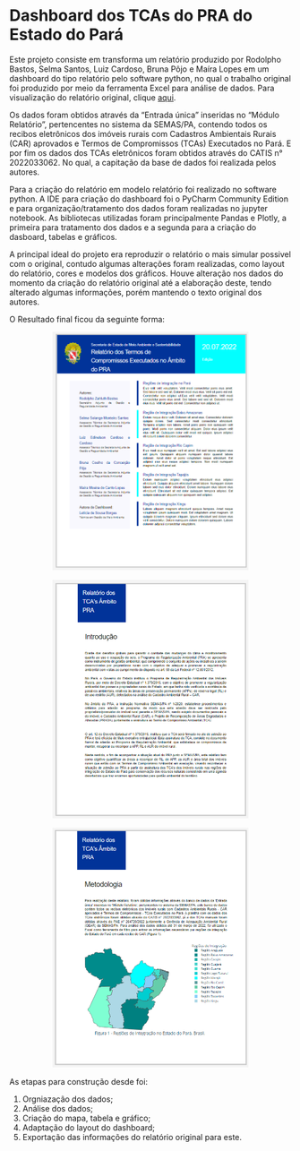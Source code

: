 # Dashboard dos TCAs do PRA do Estado do Pará
Este projeto consiste em transforma um relatório produzido por Rodolpho Bastos, Selma Santos, Luiz Cardoso, Bruna Pôjo e Maíra Lopes em um dashboard do tipo relatório pelo software python, no qual o trabalho original foi produzido por meio da ferramenta Excel para análise de dados. Para visualização do relatório original, clique [aqui](https://github.com/LeticiaSBorges/Dashboard_TCA_PRA/blob/a3574680123c7f9539a94064832133b9849b77e7/Dados/RELAT%C3%93RIO%20TCA_PRA.pdf).
 
Os dados foram obtidos através da “Entrada única” inseridas no “Módulo Relatório”, pertencentes no sistema da SEMAS/PA, contendo todos os recibos eletrônicos dos imóveis rurais com Cadastros Ambientais Rurais (CAR) aprovados e Termos de Compromissos (TCAs) Executados no Pará. E por fim os dados dos TCAs eletrônicos foram obtidos através do CATIS n° 2022033062. No qual, a capitação da base de dados foi realizada pelos autores.

Para a criação do relatório em modelo relatório foi realizado no software python. A IDE para criação do dashboard foi o PyCharm Community Edition e para organização/tratamento dos dados foram realizadas no jupyter notebook. As bibliotecas utilizadas foram principalmente Pandas e Plotly, a primeira para tratamento dos dados e a segunda para a criação do dasboard, tabelas e gráficos.

A principal ideal do projeto era reproduzir o relatório o mais simular possivel com o original, contudo algumas alterações foram realizadas, como layout do relatório, cores e modelos dos gráficos. Houve alteração nos dados do momento da criação do relatório original até a elaboração deste, tendo alterado algumas informações, porém mantendo o texto original dos autores.

O Resultado final ficou da seguinte forma:
<p align="center">
  <img src="https://github.com/LeticiaSBorges/Dashboard_TCA_PRA/blob/c552902bc67f668d130f84e57b53255c3298acd7/Img/folha-1.PNG" width="350" title="hover text">
</p>
<p align="center">
  <img src="https://github.com/LeticiaSBorges/Dashboard_TCA_PRA/blob/6af6261acac44cce68399ec197a88ee131cfcd98/Img/folha-2.PNG" width="350" title="hover text">
</p>
<p align="center">
  <img src="https://github.com/LeticiaSBorges/Dashboard_TCA_PRA/blob/6af6261acac44cce68399ec197a88ee131cfcd98/Img/folha-3.PNG" width="350" title="hover text">
</p>

As etapas para construção desde foi:

1. Orgniazação dos dados;
2. Análise dos dados;
3. Criação do mapa, tabela e gráfico;
4. Adaptação do layout do dashboard;
5. Exportação das informações do relatório original para este.
